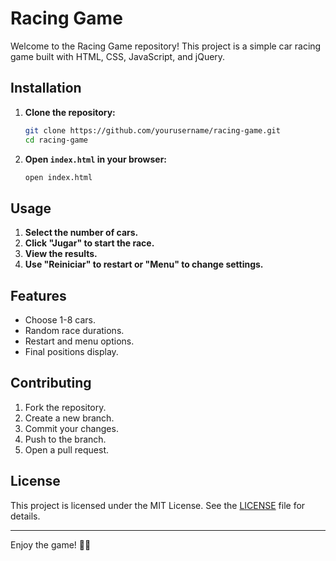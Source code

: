 # Racing Game

Welcome to the Racing Game repository! This project is a simple car racing game built with HTML, CSS, JavaScript, and jQuery.

## Installation

1. **Clone the repository:**
    ```sh
    git clone https://github.com/yourusername/racing-game.git
    cd racing-game
    ```

2. **Open `index.html` in your browser:**
    ```sh
    open index.html
    ```

## Usage

1. **Select the number of cars.**
2. **Click "Jugar" to start the race.**
3. **View the results.**
4. **Use "Reiniciar" to restart or "Menu" to change settings.**

## Features

- Choose 1-8 cars.
- Random race durations.
- Restart and menu options.
- Final positions display.

## Contributing

1. Fork the repository.
2. Create a new branch.
3. Commit your changes.
4. Push to the branch.
5. Open a pull request.

## License

This project is licensed under the MIT License. See the [LICENSE](LICENSE) file for details.

---

Enjoy the game! 🚗💨
